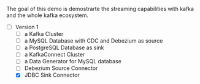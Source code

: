 The goal of this demo is demostrarte the streaming capabilities with kafka and the whole kafka ecosystem. 
- [ ] Version 1
  - [ ] a Kafka Cluster
  - [ ] a MySQL Database with CDC and Debezium as source
  - [ ] a PostgreSQL Database as sink
  - [ ] a KafkaConnect Cluster
  - [ ] a Data Generator for MySQL database
  - [ ] Debezium Source Connector
  - [x] JDBC Sink Connector
